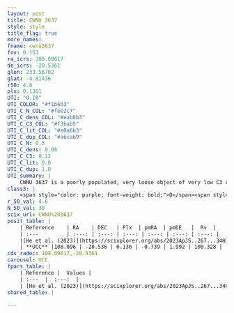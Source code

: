 ```yaml
---
layout: post
title: CWNU 3637
style: style
title_flag: true
more_names: 
fname: cwnu3637
fov: 0.153
ra_icrs: 108.09617
de_icrs: -20.5361
glon: 233.56702
glat: -4.81436
r50: 4.6
plx: 0.1361
UTI: "0.10"
UTI_COLOR: "#f1b6b3"
UTI_C_N_COL: "#fee2c7"
UTI_C_dens_COL: "#eab0b3"
UTI_C_C3_COL: "#f3bab5"
UTI_C_lit_COL: "#e0a6b3"
UTI_C_dup_COL: "#a6cab9"
UTI_C_N: 0.3
UTI_C_dens: 0.06
UTI_C_C3: 0.12
UTI_C_lit: 0.0
UTI_C_dup: 1.0
UTI_summary: |
    CWNU 3637 is a poorly populated, very loose object of very low C3 quality. It was recently reported in the literature.
class3: |
    <span style="color: purple; font-weight: bold;">D</span><span style="color: red; font-weight: bold;">C</span>
r_50_val: 4.6
N_50_val: 30
scix_url: CWNU%203637
posit_table: |
    | Reference    | RA    | DEC   | Plx  | pmRA  | pmDE   |  Rv  |
    | :---         | :---: | :---: | :---: | :---: | :---: | :---: |
    |[He et al. (2023)](https://scixplorer.org/abs/2023ApJS..267...34H) | 108.096 | -20.545 | 0.105 | -0.742 | 1.968 | 100.33 |
    | **UCC** |108.096 | -20.536 | 0.136 | -0.739 | 1.992 | 100.328 | 
cds_radec: 108.09617,-20.5361
carousel: UCC
fpars_table: |
    | Reference |  Values |
    | :---  |  :---:  |
    | [He et al. (2023)](https://scixplorer.org/abs/2023ApJS..267...34H) | `A0=2.85, m-M=14.1, logA=8.8` |
shared_table: |
    
---
```

